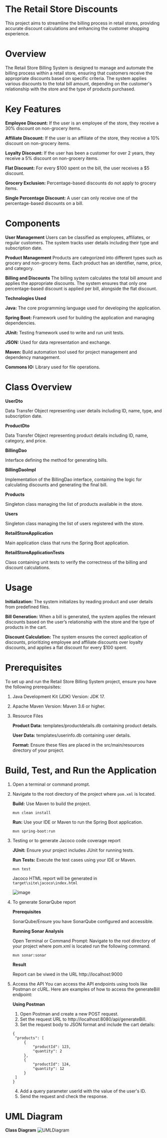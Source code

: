 # The Retail Store Discounts
This project aims to streamline the billing process in retail stores, providing accurate discount calculations and enhancing the customer shopping experience.

# Overview
The Retail Store Billing System is designed to manage and automate the billing process within a retail store, ensuring that customers receive the appropriate discounts based on specific criteria. The system applies various discounts to the total bill amount, depending on the customer's relationship with the store and the type of products purchased.

# Key Features
**Employee Discount:** If the user is an employee of the store, they receive a 30% discount on non-grocery items.

**Affiliate Discount:** If the user is an affiliate of the store, they receive a 10% discount on non-grocery items.

**Loyalty Discount:** If the user has been a customer for over 2 years, they receive a 5% discount on non-grocery items.

**Flat Discount:** For every $100 spent on the bill, the user receives a $5 discount.

**Grocery Exclusion:** Percentage-based discounts do not apply to grocery items.

**Single Percentage Discount:** A user can only receive one of the percentage-based discounts on a bill.

# Components

**User Management**
Users can be classified as employees, affiliates, or regular customers.
The system tracks user details including their type and subscription date.

**Product Management**
Products are categorized into different types such as grocery and non-grocery items.
Each product has an identifier, name, price, and category.

**Billing and Discounts**
The billing system calculates the total bill amount and applies the appropriate discounts.
The system ensures that only one percentage-based discount is applied per bill, alongside the flat discount.

**Technologies Used**

**Java:** The core programming language used for developing the application.

**Spring Boot:** Framework used for building the application and managing dependencies.

**JUnit:** Testing framework used to write and run unit tests.

**JSON:** Used for data representation and exchange.

**Maven:** Build automation tool used for project management and dependency management.

**Commons IO:** Library used for file operations.

# Class Overview

**UserDto**

Data Transfer Object representing user details including ID, name, type, and subscription date.

**ProductDto**

Data Transfer Object representing product details including ID, name, category, and price.

**BillingDao**

Interface defining the method for generating bills.

**BillingDaoImpl**

Implementation of the BillingDao interface, containing the logic for calculating discounts and generating the final bill.

**Products**

Singleton class managing the list of products available in the store.

**Users**

Singleton class managing the list of users registered with the store.

**RetailStoreApplication**

Main application class that runs the Spring Boot application.

**RetailStoreApplicationTests**

Class containing unit tests to verify the correctness of the billing and discount calculations.

# Usage

**Initialization:** The system initializes by reading product and user details from predefined files.

**Bill Generation:** When a bill is generated, the system applies the relevant discounts based on the user’s relationship with the store and the type of products in the cart.

**Discount Calculation:** The system ensures the correct application of discounts, prioritizing employee and affiliate discounts over loyalty discounts, and applies a flat discount for every $100 spent.

# Prerequisites

To set up and run the Retail Store Billing System project, ensure you have the following prerequisites:

1. Java Development Kit (JDK) Version: JDK 17.
2. Apache Maven Version: Maven 3.6 or higher.
3. Resource Files
   
    **Product Data:** templates/productdetails.db containing product details.
    
    **User Data:** templates/userinfo.db containing user details.
    
    **Format:** Ensure these files are placed in the src/main/resources directory of your project.

# Build, Test, and Run the Application
1. Open a terminal or command prompt.
2. Navigate to the root directory of the project where `pom.xml` is located.

    **Build:** Use Maven to build the project.
   ~~~
   mvn clean install
   ~~~   
   
    **Run:** Use your IDE or Maven to run the Spring Boot application.
    ~~~
    mvn spring-boot:run
    ~~~
3. Testing or to generate Jacoco code coverage report 

   **JUnit:** Ensure your project includes JUnit for running tests.

   **Run Tests:** Execute the test cases using your IDE or Maven.
   ~~~
   mvn test
   ~~~
   Jacoco HTML report will be generated in `target\site\jacoco\index.html`
   
   ![image](https://github.com/user-attachments/assets/0da3e89e-a952-46fa-afc3-a9e1609f4b1a)

5. To generate SonarQube report

   **Prerequisites**
   
   SonarQube/Ensure you have SonarQube configured and accessible.
   
   **Running Sonar Analysis**
   
   Open Terminal or Command Prompt: Navigate to the root directory of your project where pom.xml is located run the following command.
   ~~~
   mvn sonar:sonar
   ~~~
   **Result**

   Report can be viwed in the URL http://localhost:9000
6. Access the API
   You can access the API endpoints using tools like Postman or cURL. Here are examples of how to access the generateBill endpoint:

   **Using Postman**
   1. Open Postman and create a new POST request.
   2. Set the request URL to http://localhost:8080/api/generateBill.
   3. Set the request body to JSON format and include the cart details:
   ~~~
   {
    "products": [
        {
            "productId": 123,
            "quantity": 2
        },
        {
            "productId": 124,
            "quantity": 12
        }
    ]
   }
   ~~~
   4. Add a query parameter userId with the value of the user's ID.
   5. Send the request and check the response.
  

# UML Diagram

**Class Diagram**
![UMLDiagram](https://github.com/user-attachments/assets/dd2ffffd-0c4b-4223-9b27-77781409d603)
